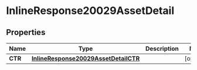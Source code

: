 # InlineResponse20029AssetDetail

## Properties
Name | Type | Description | Notes
------------ | ------------- | ------------- | -------------
**CTR** | [**InlineResponse20029AssetDetailCTR**](InlineResponse20029AssetDetailCTR.md) |  |  [optional]
